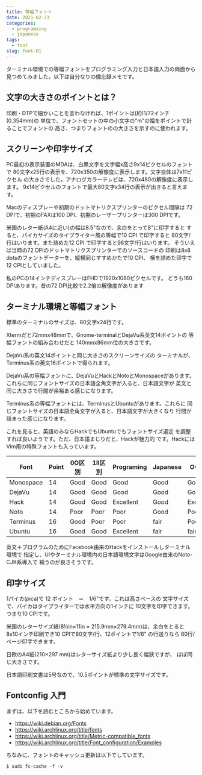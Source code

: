 ```yaml
---
title: 等幅フォント
date: 2021-02-23
categories:
  - programming
  - japanese
tags:
  - font
slug: font-01
---
```


ターミナル環境での等幅フォントをプログラミング入力と日本語入力の両面から
見つめてみました。以下は自分なりの備忘録メモです。

## 文字の大きさのポイントとは？

印刷・DTPで細かいことを言わなければ、1ポイントは(約)1/72インチ (0.354mm)の
単位で、フォントセットの中の小文字の"m"の幅をポイントで計ることでフォントの
高さ、つまりフォントのの大きさを示すのに使われます。

## スクリーンや印字サイズ

PC最初の表示装置のMDAは、白黒文字を文字幅x高さ9x14ピクセルのフォントで
80文字x25行の表示を、720x350の解像度に表示します。文字自体は7x11ピクセル
の大きさでした。アナログカラーテレビは、720x480の解像度に表示します。
9x14ピクセルのフォントで最大80文字x34行の表示が出きると言えます。

Macのディスプレーや初期のドットマトリクスプリンターのピクセル間隔は
72 DPIで、初期のFAXは100 DPI、初期のレーザープリンターは300 DPIです。

米国のレター紙(A4に近い)の幅は8.5"なので、余白をとって8"に印字すると
すると、パイカサイズのタイプライター風の等幅で10 CPI で印字すると
80文字/行はいります。また詰めた12 CPI で印字すると96文字/行はいります。
そういえば当時の72 DPIのドットマトリクスプリンターでのソースコードの
印刷は8x8 dotsのフォントデーターを、縦横同じすすめかたで10 CPI、
横を詰めた印字で12 CPIとしていました。

私のPCの14インチディスプレーはFHDで1920x1080ピクセルです。
どうも160 DPIあります。昔の72 DPI比較で2.2倍の解像度があります

## ターミナル環境と等幅フォント

標準のターミナルのサイズは、80文字x24行です。

Xtermだと72mmx48mmで、Gnome-terminalとDejaVu系英文14ポイントの
等幅フォントの組み合わせだと 140mmx86mm位の大きさです。

DejaVu系の英文14ポイントと同じ大きさのスクリーンサイズの
ターミナルが、Terminus系の英文16ポイントで得られます。

DejaVu系の等幅フォントに、DejaVuとHackとNotoとMonospaceがあります。
これらに同じフォントサイズの日本語全角文字が入ると、日本語文字が
英文と同じ大きさで行間が余裕ある感じになります。

Terminus系の等幅フォントには、TerminusとUbuntuがあります。これらに
同じフォントサイズの日本語全角文字が入ると、日本語文字が大きくなり
行間が詰まった感じになります。

これを見ると、英語のみならHackでもUbuntuでもフォントサイズ選定
を調整すれば良いようです。ただ、日本語まじりだと、Hackが魅力的
です。HackにはVim用の特殊フォントも入っています。

Font      | Point | 0O区別 | 1lI区別 | Programing | Japanese | Overall   |
----------|-------|--------|---------|------------|----------|-----------|
Monospace | 14    | Good   | Good    | Good       | Good     | Good      |
DejaVu    | 14    | Good   | Good    | Good       | Good     | Good      |
Hack      | 14    | Good   | Good    | Excellent  | Good     | Excellent |
Noto      | 14    | Poor   | Poor    | Poor       | Good     | Poor      |
Terminus  | 16    | Good   | Poor    | Poor       | fair     | Poor      |
Ubuntu    | 16    | Good   | Good    | Excellent  | fair     | fair      |

英文＋プログラムのためにFacebook由来のHackをインストールしターミナル環境で
指定し、UIやターミナル環境内の日本語環境文字はGoogle由来のNoto-CJK系導入で
補うのが良さそうです。

## 印字サイズ

1パイカ(pica)で 12 ポイント　＝　1/6"です。これは高さベースの
文字サイズで、パイカはタイプライターでは水平方向の1インチに
10文字を印字できます。つまり10 CPIです。

米国のレターサイズ紙(8½in×11in = 215.9mm×279.4mm)は、余白をとると
8x10インチ印刷でき10 CPIで80文字/行、12ポイントで1/6" の行送りなら
60行/ページ印字できます。

日欧のA4紙(210×297 mm)はレターサイズ紙より少し長く幅狭ですが、
ほぼ同じ大きさです。

日本語印刷文書は5号なので、10.5ポイントが標準の文字サイズです。

## Fontconfig 入門

まずは、以下を読むところから始めています。

* https://wiki.debian.org/Fonts
* https://wiki.archlinux.org/title/fonts
* https://wiki.archlinux.org/title/Metric-compatible_fonts
* https://wiki.archlinux.org/title/Font_configuration/Examples

ちなみに、フォントのキャッシュ更新は以下でしています。

```
$ sudo fc-cache -f -v
```

<!-- vim: sw=2 sts=2 et se ai tw=79: -->
